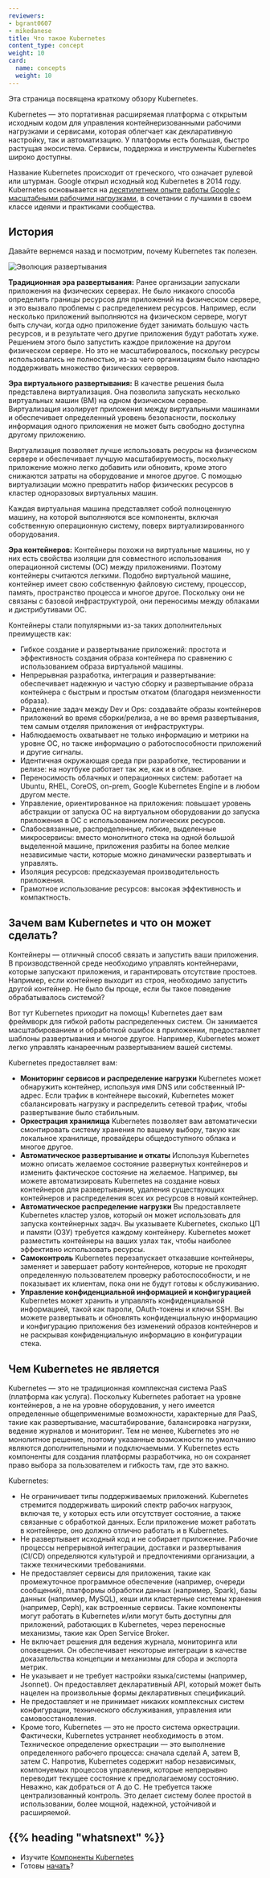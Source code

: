 ```yaml
---
reviewers:
- bgrant0607
- mikedanese
title: Что такое Kubernetes
content_type: concept
weight: 10
card:
  name: concepts
  weight: 10
---
```


<!-- overview -->
Эта страница посвящена краткому обзору Kubernetes.


<!-- body -->
Kubernetes — это портативная расширяемая платформа с открытым исходным кодом для управления контейнеризованными рабочими нагрузками и сервисами, которая облегчает как декларативную настройку, так и автоматизацию. У платформы есть большая, быстро растущая экосистема. Сервисы, поддержка и инструменты Kubernetes широко доступны.

Название Kubernetes происходит от греческого, что означает рулевой или штурман. Google открыл исходный код Kubernetes в 2014 году. Kubernetes основывается на [десятилетнем опыте работы Google с масштабными рабочими нагрузками](https://research.google/pubs/pub43438), в сочетании с лучшими в своем классе идеями и практиками сообщества.

## История
Давайте вернемся назад и посмотрим, почему Kubernetes так полезен.

![Эволюция развертывания](/images/docs/Container_Evolution.svg)

**Традиционная эра развертывания:**
Ранее организации запускали приложения на физических серверах. Не было никакого способа определить границы ресурсов для приложений на физическом сервере, и это вызвало проблемы с распределением ресурсов. Например, если несколько приложений выполняются на физическом сервере, могут быть случаи, когда одно приложение будет занимать большую часть ресурсов, и в результате чего другие приложения будут работать хуже. Решением этого было запустить каждое приложение на другом физическом сервере. Но это не масштабировалось, поскольку ресурсы использовались не полностью, из-за чего организациям было накладно поддерживать множество физических серверов.

**Эра виртуального развертывания:**  В качестве решения была представлена виртуализация. Она позволила запускать несколько виртуальных машин (ВМ) на одном физическом сервере. Виртуализация изолирует приложения между виртуальными машинами и обеспечивает определенный уровень безопасности, поскольку информация одного приложения не может быть свободно доступна другому приложению.

Виртуализация позволяет лучше использовать ресурсы на физическом сервере и обеспечивает лучшую масштабируемость, поскольку приложение можно легко добавить или обновить, кроме этого снижаются затраты на оборудование и многое другое. С помощью виртуализации можно превратить набор физических ресурсов в кластер одноразовых виртуальных машин.

Каждая виртуальная машина представляет собой полноценную машину, на которой выполняются все компоненты, включая собственную операционную систему, поверх виртуализированного оборудования.

**Эра контейнеров:** Контейнеры похожи на виртуальные машины, но у них есть свойства изоляции для совместного использования операционной системы (ОС) между приложениями. Поэтому контейнеры считаются легкими. Подобно виртуальной машине, контейнер имеет свою собственную файловую систему, процессор, память, пространство процесса и многое другое. Поскольку они не связаны с базовой инфраструктурой, они переносимы между облаками и дистрибутивами ОС.

Контейнеры стали популярными из-за таких дополнительных преимуществ как:

* Гибкое создание и развертывание приложений: простота и эффективность создания образа контейнера по сравнению с использованием образа виртуальной машины.
* Непрерывная разработка, интеграция и развертывание: обеспечивает надежную и частую сборку и развертывание образа контейнера с быстрым и простым откатом (благодаря неизменности образа).
* Разделение задач между Dev и Ops: создавайте образы контейнеров приложений во время сборки/релиза, а не во время развертывания, тем самым отделяя приложения от инфраструктуры.
* Наблюдаемость охватывает не только информацию и метрики на уровне ОС, но также информацию о работоспособности приложений и другие сигналы.
* Идентичная окружающая среда при разработке, тестировании и релизе: на ноутбуке работает так же, как и в облаке.
* Переносимость облачных и операционных систем: работает на Ubuntu, RHEL, CoreOS, on-prem, Google Kubernetes Engine и в любом другом месте.
* Управление, ориентированное на приложения: повышает уровень абстракции от запуска ОС на виртуальном оборудовании до запуска приложения в ОС с использованием логических ресурсов.
* Слабосвязанные, распределенные, гибкие, выделенные микросервисы: вместо монолитного стека на одной большой выделенной машине, приложения разбиты на более мелкие независимые части, которые можно динамически развертывать и управлять.
* Изоляция ресурсов: предсказуемая производительность приложения.
* Грамотное использование ресурсов: высокая эффективность и компактность.

## Зачем вам Kubernetes и что он может сделать?

Контейнеры — отличный способ связать и запустить ваши приложения. В производственной среде необходимо управлять контейнерами, которые запускают приложения, и гарантировать отсутствие простоев. Например, если контейнер выходит из строя, необходимо запустить другой контейнер. Не было бы проще, если бы такое поведение обрабатывалось системой?

Вот тут Kubernetes приходит на помощь! Kubernetes дает вам фреймворк для гибкой работы распределенных систем. Он занимается масштабированием и обработкой ошибок в приложении, предоставляет шаблоны развертывания и многое другое. Например, Kubernetes может легко управлять канареечным развертыванием вашей системы.

Kubernetes предоставляет вам:

* **Мониторинг сервисов и распределение нагрузки**
Kubernetes может обнаружить контейнер, используя имя DNS или собственный IP-адрес. Если трафик в контейнере высокий, Kubernetes может сбалансировать нагрузку и распределить сетевой трафик, чтобы развертывание было стабильным.
* **Оркестрация хранилища**
Kubernetes позволяет вам автоматически смонтировать систему хранения по вашему выбору, такую как локальное хранилище, провайдеры общедоступного облака и многое другое.
* **Автоматическое развертывание и откаты**
Используя Kubernetes можно описать желаемое состояние развернутых контейнеров и изменить фактическое состояние на желаемое. Например, вы можете автоматизировать Kubernetes на создание новых контейнеров для развертывания, удаления существующих контейнеров и распределения всех их ресурсов в новый контейнер.
* **Автоматическое распределение нагрузки**
Вы предоставляете Kubernetes кластер узлов, который он может использовать для запуска контейнерных задач. Вы указываете Kubernetes, сколько ЦП и памяти (ОЗУ) требуется каждому контейнеру. Kubernetes может разместить контейнеры на ваших узлах так, чтобы наиболее эффективно использовать ресурсы.
* **Самоконтроль**
Kubernetes перезапускает отказавшие контейнеры, заменяет и завершает работу контейнеров, которые не проходят определенную пользователем проверку работоспособности, и не показывает их клиентам, пока они не будут готовы к обслуживанию.
* **Управление конфиденциальной информацией и конфигурацией**
Kubernetes может хранить и управлять конфиденциальной информацией, такой как пароли, OAuth-токены и ключи SSH. Вы можете развертывать и обновлять конфиденциальную информацию и конфигурацию приложения без изменений образов контейнеров и не раскрывая конфиденциальную информацию в конфигурации стека.

## Чем Kubernetes не является

Kubernetes ― это не традиционная комплексная система PaaS (платформа как услуга). Поскольку Kubernetes работает на уровне контейнеров, а не на уровне оборудования, у него имеется определенные общеприменимые возможности, характерные для PaaS, такие как развертывание, масштабирование, балансировка нагрузки, ведение журналов и мониторинг. Тем не менее, Kubernetes это не монолитное решение, поэтому указанные возможности по умолчанию являются дополнительными и подключаемыми. У Kubernetes есть компоненты для создания платформы разработчика, но он сохраняет право выбора за пользователем и гибкость там, где это важно.

Kubernetes:

* Не ограничивает типы поддерживаемых приложений. Kubernetes стремится поддерживать широкий спектр рабочих нагрузок, включая те, у которых есть или отсутствует состояние, а также связанные с обработкой данных. Если приложение может работать в контейнере, оно должно отлично работать и в Kubernetes.
* Не развертывает исходный код и не собирает приложение. Рабочие процессы непрерывной интеграции, доставки и развертывания (CI/CD) определяются культурой и предпочтениями организации, а также техническими требованиями.
* Не предоставляет сервисы для приложения, такие как промежуточное программное обеспечение (например, очереди сообщений), платформы обработки данных (например, Spark), базы данных (например, MySQL), кеши или кластерные системы хранения (например, Ceph), как встроенные сервисы. Такие компоненты могут работать в Kubernetes и/или могут быть доступны для приложений, работающих в Kubernetes, через переносные механизмы, такие как Open Service Broker.
* Не включает решения для ведения журнала, мониторинга или оповещения. Он обеспечивает некоторые интеграции в качестве доказательства концепции и механизмы для сбора и экспорта метрик.
* Не указывает и не требует настройки языка/системы (например, Jsonnet). Он предоставляет декларативный API, который может быть нацелен на произвольные формы декларативных спецификаций.
* Не предоставляет и не принимает никаких комплексных систем конфигурации, технического обслуживания, управления или самовосстановления.
* Кроме того, Kubernetes — это не просто система оркестрации. Фактически, Kubernetes устраняет необходимость в этом. Техническое определение оркестрации — это выполнение определенного рабочего процесса: сначала сделай A, затем B, затем C. Напротив, Kubernetes содержит набор независимых, компонуемых процессов управления, которые непрерывно переводит текущее состояние к предполагаемому состоянию. Неважно, как добраться от А до С. Не требуется также централизованный контроль. Это делает систему более простой в использовании, более мощной, надежной, устойчивой и расширяемой.



## {{% heading "whatsnext" %}}

*   Изучите [Компоненты Kubernetes](/ru/docs/concepts/overview/components/)
*   Готовы [начать](/docs/setup/)?

